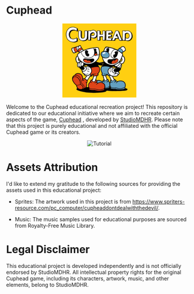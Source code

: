 # Cuphead

<p align="center">
  <img src="CupheadBanner.png" alt="CupheadBanner" width="200"/>
</p>

Welcome to the Cuphead educational recreation project! This repository is dedicated to our educational initiative where we aim to recreate certain aspects of the game, [Cuphead](https://store.steampowered.com/app/268910/Cuphead/) , developed by [StudioMDHR](http://studiomdhr.com/). Please note that this project is purely educational and not affiliated with the official Cuphead game or its creators.

<div align="center">
  <img src="tutorial.gif" alt="Tutorial">
</div>


# Assets Attribution

I'd like to extend my gratitude to the following sources for providing the assets used in this educational project:

  - Sprites: The artwork used in this project is from https://www.spriters-resource.com/pc_computer/cupheaddontdealwiththedevil/.

  - Music: The music samples used for educational purposes are sourced from Royalty-Free Music Library.

    
# Legal Disclaimer

This educational project is developed independently and is not officially endorsed by StudioMDHR. All intellectual property rights for the original Cuphead game, including its characters, artwork, music, and other elements, belong to StudioMDHR.
